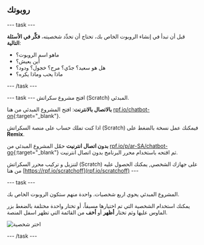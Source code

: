 ## روبوتك

--- task ---

قبل أن تبدأ في إنشاء الروبوت الخاص بك، تحتاج أن تحدِّد شخصيته، **فكِّر في الأسئلة التالية**:

+ ماهو اسم الروبوت؟
+ أين يعيش؟
+ هل هو سعيد؟ جدّي؟ مرح؟ خجول؟ ودود؟
+ ماذا يحب وماذا يكره؟

--- /task ---

--- task --- افتح مشروع سكراتش (Scratch) المبدئي.

**بالاتصال بالانترنت**: افتح المشروع المبدئي من هنا [rpf.io/chatbot-on](http://rpf.io/chatbot-on){:target="_blank"}.

اذا كنت تملك حساب على منصة السكراتش (Scratch) فيمكنك عمل نسخة بالضغط على **Remix**.

**بدون اتصال انترنيت** حمّل المشروع المبدئي من [rpf.io/p/ar-SA/chatbot-go](http://rpf.io/p/ar-SA/chatbot-go){:target="_blank"} ثم اقتحه باستخدام محرر البرنامج بدون اتصال انترنيت.

لتنزيل و تركيب محرر السكراتش (Scratch) على جهازك الشخصي, يمكنك الحصول عليه من هنا [https://rpf.io/scratchoff](rpf.io/scratchoff) ---

--- task ---

المشروع المبدئي يحوي اربع شخصيات. واحدة منهم ستكون الروبوت الخاص بك.

يمكنك استخدام الشخصية التي تم اختيارها مسبقاً، أو تختار واحدة مختلفة بالضغط بزر الماوس عليها وثم تختار **أظهر** أو **أخف** من القائمة التي تظهر اسفل المنصة.

![اختر شخصية](images/chatbot-characters.png)

--- /task ---
